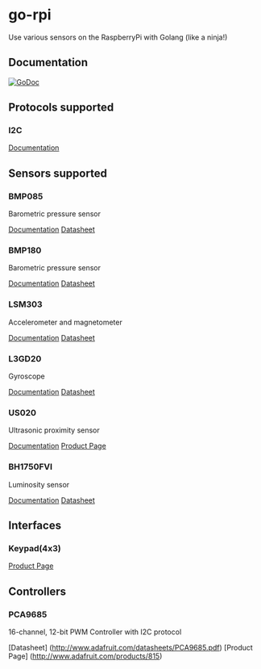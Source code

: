 # go-rpi

Use various sensors on the RaspberryPi with Golang (like a ninja!)

## Documentation

[![GoDoc](http://godoc.org/github.com/kid0m4n/go-rpi?status.png)](http://godoc.org/github.com/kid0m4n/go-rpi)

## Protocols supported

### I2C

  [Documentation](http://godoc.org/github.com/kid0m4n/go-rpi/i2c)

## Sensors supported

### BMP085

  Barometric pressure sensor

  [Documentation](http://godoc.org/github.com/kid0m4n/go-rpi/sensor/bmp085) [Datasheet](https://www.sparkfun.com/datasheets/Components/General/BST-BMP085-DS000-05.pdf)

### BMP180

  Barometric pressure sensor

  [Documentation](http://godoc.org/github.com/kid0m4n/go-rpi/sensor/bmp180) [Datasheet](http://www.adafruit.com/datasheets/BST-BMP180-DS000-09.pdf)

### LSM303

  Accelerometer and magnetometer

  [Documentation](http://godoc.org/github.com/kid0m4n/go-rpi/sensor/lsm303) [Datasheet](https://www.sparkfun.com/datasheets/Sensors/Magneto/LSM303%20Datasheet.pdf)

### L3GD20

  Gyroscope

  [Documentation](http://godoc.org/github.com/kid0m4n/go-rpi/sensor/l3gd20) [Datasheet](http://www.adafruit.com/datasheets/L3GD20.pdf)

### US020

  Ultrasonic proximity sensor

  [Documentation](http://godoc.org/github.com/kid0m4n/go-rpi/sensor/us020) [Product Page](http://www.digibay.in/sensor/object-detection-and-proximity?product_id=239)

### BH1750FVI

  Luminosity sensor

  [Documentation](http://godoc.org/github.com/kid0m4n/go-rpi/sensor/us020) [Datasheet](http://www.elechouse.com/elechouse/images/product/Digital%20light%20Sensor/bh1750fvi-e.pdf)

## Interfaces

### Keypad(4x3)

  [Product Page](http://www.adafruit.com/products/419#Learn)

## Controllers

### PCA9685
  16-channel, 12-bit PWM Controller with I2C protocol

  [Datasheet] (http://www.adafruit.com/datasheets/PCA9685.pdf)
  [Product Page] (http://www.adafruit.com/products/815)
